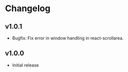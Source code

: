# Changelog

## v1.0.1

* Bugfix: Fix error in window handling in react-scrollarea.

## v1.0.0

* Initial release
